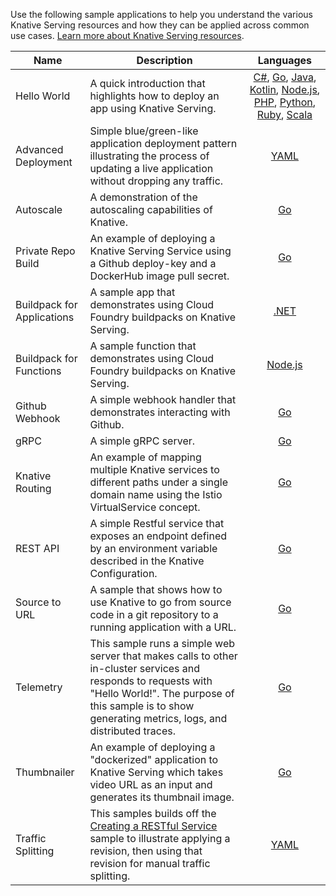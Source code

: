 Use the following sample applications to help you understand the various
Knative Serving resources and how they can be applied across common use cases.
[Learn more about Knative Serving resources](../README.md).

| Name                       | Description                                                                                                                                                                                                              |                                                                                                                                                             Languages                                                                                                                                                              |
| -------------------------- | ------------------------------------------------------------------------------------------------------------------------------------------------------------------------------------------------------------------------ | :--------------------------------------------------------------------------------------------------------------------------------------------------------------------------------------------------------------------------------------------------------------------------------------------------------------------------------: |
| Hello World                | A quick introduction that highlights how to deploy an app using Knative Serving.                                                                                                                                         | [C#](./hello-world/helloworld-csharp/README.md), [Go](./hello-world/helloworld-go/README.md), [Java](./hello-world/helloworld-java/README.md), [Kotlin](./hello-world/helloworld-kotlin/README.md), [Node.js](./hello-world/helloworld-nodejs/README.md), [PHP](./hello-world/helloworld-php/README.md), [Python](./hello-world/helloworld-python/README.md), [Ruby](./hello-world/helloworld-ruby/README.md), [Scala](./hello-world/helloworld-scala/README.md) |
| Advanced Deployment        | Simple blue/green-like application deployment pattern illustrating the process of updating a live application without dropping any traffic.                                                                              |                                                                                                                                                  [YAML](./blue-green-deployment.md)                                                                                                                                                  |
| Autoscale                  | A demonstration of the autoscaling capabilities of Knative.                                                                                                                                                              |                                                                                                                                                    [Go](./autoscale-go/README.md)                                                                                                                                                    |
| Private Repo Build         | An example of deploying a Knative Serving Service using a Github deploy-key and a DockerHub image pull secret.                                                                                                           |                                                                                                                                               [Go](./build-private-repo-go/README.md)                                                                                                                                                |
| Buildpack for Applications | A sample app that demonstrates using Cloud Foundry buildpacks on Knative Serving.                                                                                                                                        |                                                                                                                                               [.NET](./buildpack-app-dotnet/README.md)                                                                                                                                               |
| Buildpack for Functions    | A sample function that demonstrates using Cloud Foundry buildpacks on Knative Serving.                                                                                                                                   |                                                                                                                                           [Node.js](./buildpack-function-nodejs/README.md)                                                                                                                                           |
| Github Webhook             | A simple webhook handler that demonstrates interacting with Github.                                                                                                                                                      |                                                                                                                                                   [Go](./gitwebhook-go/README.md)                                                                                                                                                    |
| gRPC                       | A simple gRPC server.                                                                                                                                                                                                    |                                                                                                                                                    [Go](./grpc-ping-go/README.md)                                                                                                                                                    |
| Knative Routing            | An example of mapping multiple Knative services to different paths under a single domain name using the Istio VirtualService concept.                                                                                    |                                                                                                                                                 [Go](./knative-routing-go/README.md)                                                                                                                                                 |
| REST API                   | A simple Restful service that exposes an endpoint defined by an environment variable described in the Knative Configuration.                                                                                             |                                                                                                                                                    [Go](./rest-api-go/README.md)                                                                                                                                                     |
| Source to URL              | A sample that shows how to use Knative to go from source code in a git repository to a running application with a URL.                                                                                                   |                                                                                                                                                  [Go](./source-to-url-go/README.md)                                                                                                                                                  |
| Telemetry                  | This sample runs a simple web server that makes calls to other in-cluster services and responds to requests with "Hello World!". The purpose of this sample is to show generating metrics, logs, and distributed traces. |                                                                                                                                                    [Go](./telemetry-go/README.md)                                                                                                                                                    |
| Thumbnailer                | An example of deploying a "dockerized" application to Knative Serving which takes video URL as an input and generates its thumbnail image.                                                                               |                                                                                                                                                   [Go](./thumbnailer-go/README.md)                                                                                                                                                   |
| Traffic Splitting          | This samples builds off the [Creating a RESTful Service](./rest-api-go) sample to illustrate applying a revision, then using that revision for manual traffic splitting.                                                 |                                                                                                                                                [YAML](./traffic-splitting/README.md)                                                                                                                                                 |
